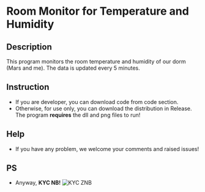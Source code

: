 # Room Monitor for Temperature and Humidity
## Description 
This program monitors the room temperature and humidity of our dorm (Mars and me). The data is updated every 5 minutes.
## Instruction
* If you are developer, you can download code from code section.
* Otherwise, for use only, you can download the distribution in Release. The program **requires** the dll and png files to run!
## Help
* If you have any problem, we welcome your comments and raised issues!
## PS
* Anyway, **KYC NB!**
![KYC ZNB](http://marstanjx.com/img/kong.jpg)
